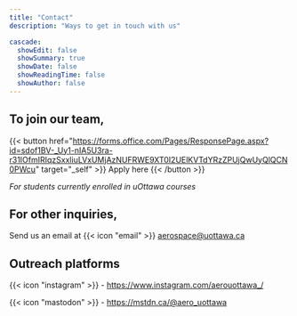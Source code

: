 ```yaml
---
title: "Contact"
description: "Ways to get in touch with us"

cascade:
  showEdit: false
  showSummary: true
  showDate: false
  showReadingTime: false
  showAuthor: false
---
```

## To join our team,
{{< button href="https://forms.office.com/Pages/ResponsePage.aspx?id=sdof1BV-_Uy1-nIA5U3ra-r31IOfmIRIqzSxxliuLVxUMjAzNUFRWE9XT0I2UElKVTdYRzZPUjQwUyQlQCN0PWcu" target="_self" >}}
Apply here
{{< /button >}}

_For students currently enrolled in uOttawa courses_
&#8198;
## For other inquiries,
Send us an email at {{< icon "email" >}} aerospace@uottawa.ca
&#8198;
## Outreach platforms
{{< icon "instagram" >}} - https://www.instagram.com/aerouottawa_/

{{< icon "mastodon" >}} - https://mstdn.ca/@aero_uottawa
